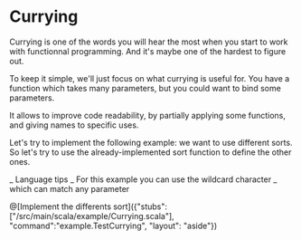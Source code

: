 # Currying


Currying is one of the words you will hear the most when you start to work with functionnal programming.
And it's maybe one of the hardest to figure out.

To keep it simple, we'll just focus on what currying is useful for.
You have a function which takes many parameters, but you could want to bind some parameters.

It allows to improve code readability, by partially applying some functions, and giving names to specific uses.

Let's try to implement the following example: we want to use different sorts. So let's try to use the already-implemented sort function to define the other ones.

_ Language tips _
 For this example you can use the wildcard character _ which can match any parameter

@[Implement the differents sort]({"stubs":["/src/main/scala/example/Currying.scala"], "command":"example.TestCurrying", "layout": "aside"})

